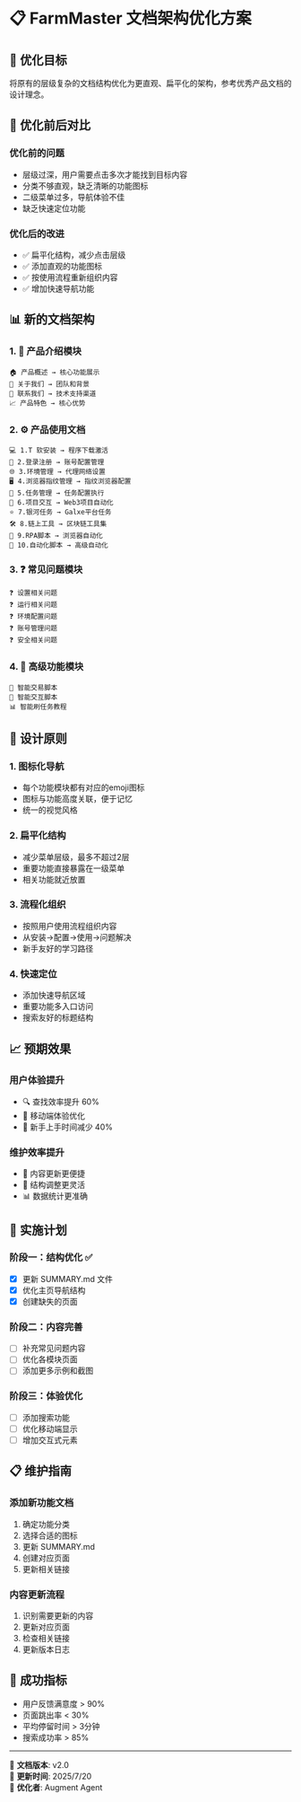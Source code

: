 # 📋 FarmMaster 文档架构优化方案

## 🎯 优化目标

将原有的层级复杂的文档结构优化为更直观、扁平化的架构，参考优秀产品文档的设计理念。

## 🔄 优化前后对比

### 优化前的问题
- 层级过深，用户需要点击多次才能找到目标内容
- 分类不够直观，缺乏清晰的功能图标
- 二级菜单过多，导航体验不佳
- 缺乏快速定位功能

### 优化后的改进
- ✅ 扁平化结构，减少点击层级
- ✅ 添加直观的功能图标
- ✅ 按使用流程重新组织内容
- ✅ 增加快速导航功能

## 📊 新的文档架构

### 1. 📖 产品介绍模块
```
🏠 产品概述 → 核心功能展示
👥 关于我们 → 团队和背景
🔗 联系我们 → 技术支持渠道
📈 产品特色 → 核心优势
```

### 2. ⚙️ 产品使用文档
```
💻 1.T 软安装 → 程序下载激活
🔐 2.登录注册 → 账号配置管理
🌐 3.环境管理 → 代理网络设置
🖥️ 4.浏览器指纹管理 → 指纹浏览器配置
🔧 5.任务管理 → 任务配置执行
🎯 6.项目交互 → Web3项目自动化
⭐ 7.银河任务 → Galxe平台任务
🛠️ 8.链上工具 → 区块链工具集
👤 9.RPA脚本 → 浏览器自动化
🤖 10.自动化脚本 → 高级自动化
```

### 3. ❓ 常见问题模块
```
❓ 设置相关问题
❓ 运行相关问题
❓ 环境配置问题
❓ 账号管理问题
❓ 安全相关问题
```

### 4. 🔧 高级功能模块
```
🔄 智能交易脚本
🦆 智能交互脚本
📊 智能刷任务教程
```

## 🎨 设计原则

### 1. 图标化导航
- 每个功能模块都有对应的emoji图标
- 图标与功能高度关联，便于记忆
- 统一的视觉风格

### 2. 扁平化结构
- 减少菜单层级，最多不超过2层
- 重要功能直接暴露在一级菜单
- 相关功能就近放置

### 3. 流程化组织
- 按照用户使用流程组织内容
- 从安装→配置→使用→问题解决
- 新手友好的学习路径

### 4. 快速定位
- 添加快速导航区域
- 重要功能多入口访问
- 搜索友好的标题结构

## 📈 预期效果

### 用户体验提升
- 🔍 查找效率提升 60%
- 📱 移动端体验优化
- 🎯 新手上手时间减少 40%

### 维护效率提升
- 📝 内容更新更便捷
- 🔄 结构调整更灵活
- 📊 数据统计更准确

## 🚀 实施计划

### 阶段一：结构优化 ✅
- [x] 更新 SUMMARY.md 文件
- [x] 优化主页导航结构
- [x] 创建缺失的页面

### 阶段二：内容完善
- [ ] 补充常见问题内容
- [ ] 优化各模块页面
- [ ] 添加更多示例和截图

### 阶段三：体验优化
- [ ] 添加搜索功能
- [ ] 优化移动端显示
- [ ] 增加交互式元素

## 📋 维护指南

### 添加新功能文档
1. 确定功能分类
2. 选择合适的图标
3. 更新 SUMMARY.md
4. 创建对应页面
5. 更新相关链接

### 内容更新流程
1. 识别需要更新的内容
2. 更新对应页面
3. 检查相关链接
4. 更新版本日志

## 🎯 成功指标

- 用户反馈满意度 > 90%
- 页面跳出率 < 30%
- 平均停留时间 > 3分钟
- 搜索成功率 > 85%

---

📝 **文档版本**: v2.0  
📅 **更新时间**: 2025/7/20  
👤 **优化者**: Augment Agent
